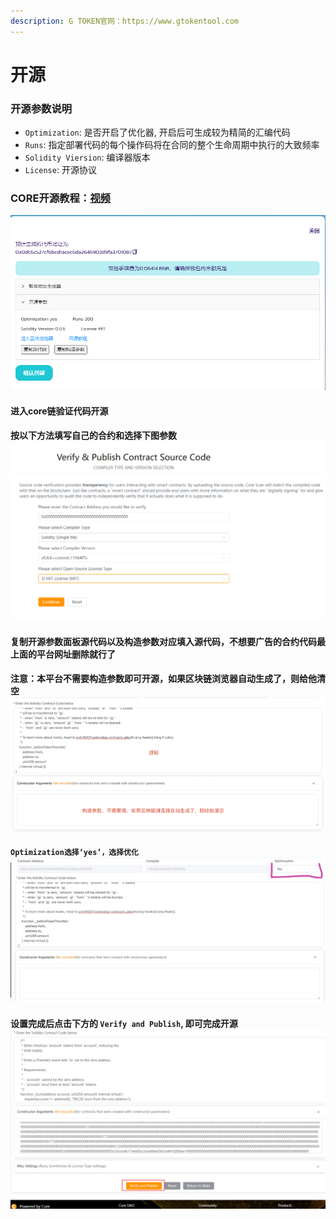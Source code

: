 ```yaml
---
description: G TOKEN官网：https://www.gtokentool.com
---
```


# 开源

### **开源参数说明**

* `Optimization`: 是否开启了优化器, 开启后可生成较为精简的汇编代码
* `Runs`: 指定部署代码的每个操作码将在合同的整个生命周期中执行的大致频率
* `Solidity Viersion`: 编译器版本
* `License`: 开源协议

### CORE开源教程：[视频](https://www.youtube.com/watch?v=MiZkJJTwL4k)



![](<../.gitbook/assets/image (36).png>)

#### 进入core链验证代码开源

#### 按以下方法填写自己的合约和选择下图参数 ![](<../.gitbook/assets/image (35).png>) 

#### 复制开源参数面板源代码以及构造参数对应填入源代码，不想要广告的合约代码最上面的平台网址删除就行了

#### 注意：本平台不需要构造参数即可开源，如果区块链浏览器自动生成了，则给他清空 ![](<../.gitbook/assets/image (82).png>)

#### `Optimization选择‘yes’，选择优化` ![](<../.gitbook/assets/image (43).png>)

#### 设置完成后点击下方的 `Verify and Publish`, 即可完成开源 ![](<../.gitbook/assets/image (64).png>)





